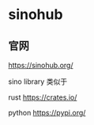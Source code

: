 # sinohub

## 官网  

https://sinohub.org/

sino library
类似于

 rust https://crates.io/

 python https://pypi.org/
